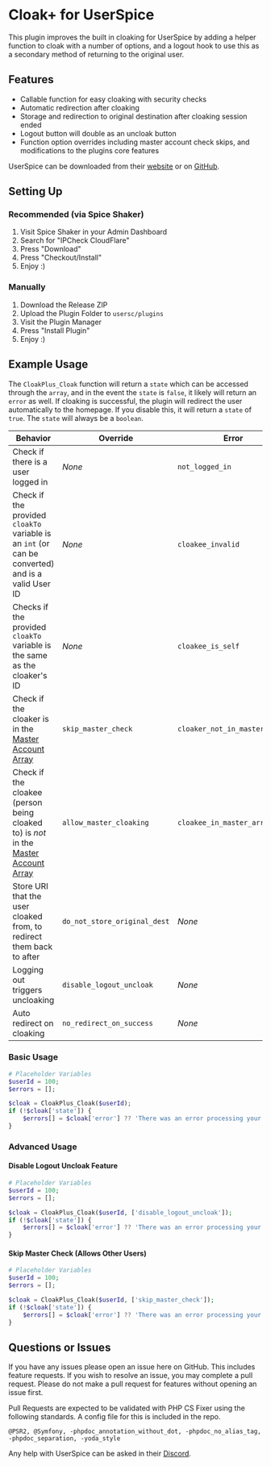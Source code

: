 # Cloak+ for UserSpice

This plugin improves the built in cloaking for UserSpice by adding a helper function to cloak with a number of options, and a logout hook to use this as a secondary method of returning to the original user.

## Features

- Callable function for easy cloaking with security checks
- Automatic redirection after cloaking
- Storage and redirection to original destination after cloaking session ended
- Logout button will double as an uncloak button
- Function option overrides including master account check skips, and modifications to the plugins core features

UserSpice can be downloaded from their [website](https://userspice.com/) or on [GitHub](https://github.com/mudmin/UserSpice5).

## Setting Up

### Recommended (via Spice Shaker)

1. Visit Spice Shaker in your Admin Dashboard
2. Search for "IPCheck CloudFlare"
3. Press "Download"
4. Press "Checkout/Install"
5. Enjoy :)

### Manually

1. Download the Release ZIP
2. Upload the Plugin Folder to `usersc/plugins`
3. Visit the Plugin Manager
4. Press "Install Plugin"
5. Enjoy :)

## Example Usage

The `CloakPlus_Cloak` function will return a `state` which can be accessed through the `array`, and in the event the `state` is `false`, it likely will return an `error` as well. If cloaking is successful, the plugin will redirect the user automatically to the homepage. If you disable this, it will return a `state` of `true`. The `state` will always be a `boolean`.

| Behavior                                                                                                                     | Override                     | Error                         |
| ---------------------------------------------------------------------------------------------------------------------------- | ---------------------------- | ----------------------------- |
| Check if there is a user logged in                                                                                           | _None_                       | `not_logged_in`               |
| Check if the provided `cloakTo` variable is an `int` (or can be converted) and is a valid User ID                            | _None_                       | `cloakee_invalid`             |
| Checks if the provided `cloakTo` variable is the same as the cloaker's ID                                                    | _None_                       | `cloakee_is_self`             |
| Check if the cloaker is in the [Master Account Array](https://userspice.com/master-account/)                                 | `skip_master_check`          | `cloaker_not_in_master_array` |
| Check if the cloakee (person being cloaked to) is _not_ in the [Master Account Array](https://userspice.com/master-account/) | `allow_master_cloaking`      | `cloakee_in_master_array`     |
| Store URI that the user cloaked from, to redirect them back to after                                                         | `do_not_store_original_dest` | _None_                        |
| Logging out triggers uncloaking                                                                                              | `disable_logout_uncloak`     | _None_                        |
| Auto redirect on cloaking                                                                                                    | `no_redirect_on_success`     | _None_                        |

### Basic Usage

```php
# Placeholder Variables
$userId = 100;
$errors = [];

$cloak = CloakPlus_Cloak($userId);
if (!$cloak['state']) {
    $errors[] = $cloak['error'] ?? 'There was an error processing your request';
}
```

### Advanced Usage

#### Disable Logout Uncloak Feature

```php
# Placeholder Variables
$userId = 100;
$errors = [];

$cloak = CloakPlus_Cloak($userId, ['disable_logout_uncloak']);
if (!$cloak['state']) {
    $errors[] = $cloak['error'] ?? 'There was an error processing your request';
}
```

#### Skip Master Check (Allows Other Users)

```php
# Placeholder Variables
$userId = 100;
$errors = [];

$cloak = CloakPlus_Cloak($userId, ['skip_master_check']);
if (!$cloak['state']) {
    $errors[] = $cloak['error'] ?? 'There was an error processing your request';
}
```

## Questions or Issues

If you have any issues please open an issue here on GitHub. This includes feature requests. If you wish to resolve an issue, you may complete a pull request. Please do not make a pull request for features without opening an issue first.

Pull Requests are expected to be validated with PHP CS Fixer using the following standards. A config file for this is included in the repo.

```
@PSR2, @Symfony, -phpdoc_annotation_without_dot, -phpdoc_no_alias_tag, -phpdoc_separation, -yoda_style
```

Any help with UserSpice can be asked in their [Discord](https://discord.gg/j25FeHu).
